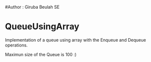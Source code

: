 #Author : Giruba Beulah SE

# QueueUsingArray
Implementation of a queue using array with the Enqueue and Dequeue operations.

Maximun size of the Queue is 100 :)
